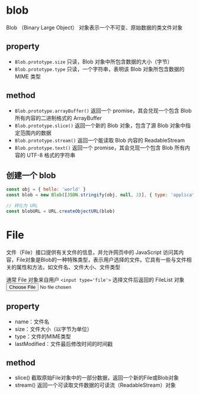 # blob

Blob （Binary Large Object） 对象表示一个不可变、原始数据的类文件对象

## property

* `Blob.prototype.size` 只读，Blob 对象中所包含数据的大小（字节）
* `Blob.prototype.type` 只读，一个字符串，表明该 Blob 对象所包含数据的 MIME 类型

## method
* `Blob.prototype.arrayBuffer()` 返回一个 promise，其会兑现一个包含 Blob 所有内容的二进制格式的 ArrayBuffer
* `Blob.prototype.slice()` 返回一个新的 Blob 对象，包含了源 Blob 对象中指定范围内的数据
* `Blob.prototype.stream()` 返回一个能读取 Blob 内容的 ReadableStream
* `Blob.prototype.text()` 返回一个 promise，其会兑现一个包含 Blob 所有内容的 UTF-8 格式的字符串

## 创建一个 blob

```js
const obj = { hello: 'world' }
const blob = new Blob([JSON.stringify(obj, null, 2)], { type: 'application/json' })

// 转化为 URL
const blobURL = URL.createObjectURL(blob)
```

# File

文件（File）接口提供有关文件的信息，并允许网页中的 JavaScript 访问其内容，File对象是Blob的一种特殊类型，表示用户选择的文件。它具有一些与文件相关的属性和方法，如文件名、文件大小、文件类型

通常 File 对象来自用户 `<input type='file'>` 选择文件后返回的 FileList 对象 <input type='file'>

## property

* name：文件名
* size：文件大小（以字节为单位）
* type：文件的MIME类型
* lastModified：文件最后修改时间的时间戳

## method
* slice() 截取原始File对象中的一部分数据，返回一个新的File或Blob对象
* stream() 返回一个可读取文件数据的可读流（ReadableStream）对象

